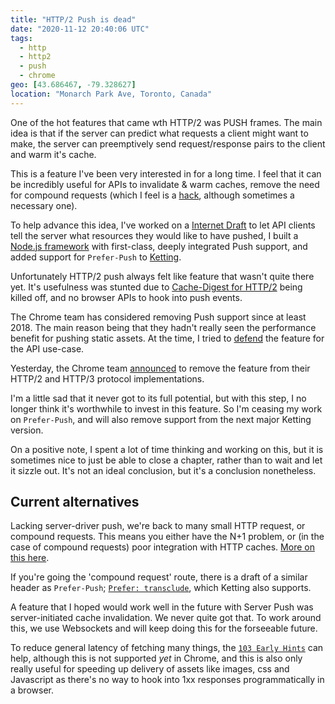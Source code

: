 ```yaml
---
title: "HTTP/2 Push is dead"
date: "2020-11-12 20:40:06 UTC"
tags:
  - http
  - http2
  - push
  - chrome
geo: [43.686467, -79.328627]
location: "Monarch Park Ave, Toronto, Canada"
---
```


One of the hot features that came wth HTTP/2 was PUSH frames. The main idea is
that if the server can predict what requests a client might want to make, the
server can preemptively send request/response pairs to the client and warm it's
cache.

This is a feature I've been very interested in for a long time. I feel that it
can be incredibly useful for APIs to invalidate & warm caches, remove the need
for compound requests (which I feel is a [hack][1], although sometimes a
necessary one). 

To help advance this idea, I've worked on a [Internet Draft][2] to let API
clients tell the server what resources they would like to have pushed, I built
a [Node.js framework][3] with first-class, deeply integrated Push support, and
added support for `Prefer-Push` to [Ketting][4].

Unfortunately HTTP/2 push always felt like feature that wasn't quite there yet.
It's usefulness was stunted due to [Cache-Digest for HTTP/2][5] being killed
off, and no browser APIs to hook into push events.

The Chrome team has considered removing Push support since at least 2018. The
main reason being that they hadn't really seen the performance benefit for
pushing static assets. At the time, I tried to [defend][7] the feature for
the API use-case.

Yesterday, the Chrome team [announced][6] to remove the feature from their 
HTTP/2 and HTTP/3 protocol implementations.

I'm a little sad that it never got to its full potential, but with this step,
I no longer think it's worthwhile to invest in this feature. So I'm ceasing
my work on `Prefer-Push`, and will also remove support from the next major
Ketting version.

On a positive note, I spent a lot of time thinking and working on this, but
it is sometimes nice to just be able to close a chapter, rather than to wait
and let it sizzle out. It's not an ideal conclusion, but it's a conclusion
nonetheless.

Current alternatives
--------------------

Lacking server-driver push, we're back to many small HTTP request, or compound
requests. This means you either have the N+1 problem, or (in the case of
compound requests) poor integration with HTTP caches. [More on this here][8].

If you're going the 'compound request' route, there is a draft of a similar
header as `Prefer-Push`; [`Prefer: transclude`][9], which Ketting also
supports.

A feature that I hoped would work well in the future with Server Push was
server-initiated cache invalidation. We never quite got that. To work around
this, we use Websockets and will keep doing this for the forseeable future.

To reduce general latency of fetching many things, the [`103 Early Hints`][9]
can help, although this is not supported _yet_ in Chrome, and this is also
only really useful for speeding up delivery of assets like images, css and
Javascript as there's no way to hook into 1xx responses programmatically in
a browser.

[1]: https://apisyouwonthate.com/blog/lets-stop-building-apis-around-a-network-hack
[2]: https://tools.ietf.org/html/draft-pot-prefer-push-00
[3]: https://github.com/curveball/core
[4]: https://github.com/badgateway/ketting
[5]: https://tools.ietf.org/html/draft-ietf-httpbis-cache-digest-05
[6]: https://groups.google.com/a/chromium.org/g/blink-dev/c/K3rYLvmQUBY/m/vOWBKZGoAQAJ?pli=1
[7]: https://evertpot.com/h2-push-for-apis/
[8]: https://evertpot.com/h2-parallelism/
[9]: https://evertpot.com/http/103-early-hints
